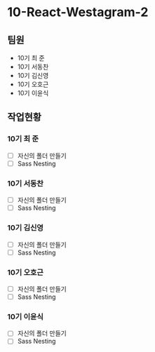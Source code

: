 # 10-React-Westagram-2

## 팀원
- 10기 최 준
- 10기 서동찬
- 10기 김신영
- 10기 오호근
- 10기 이윤식


## 작업현황
### 10기 최 준
- [ ] 자신의 폴더 만들기
- [ ] Sass Nesting 

### 10기 서동찬
- [ ] 자신의 폴더 만들기
- [ ] Sass Nesting

### 10기 김신영 
- [ ] 자신의 폴더 만들기
- [ ] Sass Nesting 

### 10기 오호근
- [ ] 자신의 폴더 만들기
- [ ] Sass Nesting 

### 10기 이윤식
- [ ] 자신의 폴더 만들기
- [ ] Sass Nesting 
